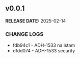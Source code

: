 ## v0.0.1

**RELEASE DATE:** 2025-02-14

### CHANGE LOGS
* fdb94c1 - ADH-1533 na istam
* dfdd074 - ADH-1533 security


